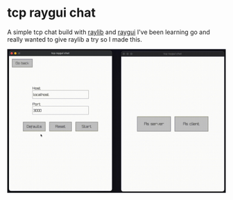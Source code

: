 # tcp raygui chat

A simple tcp chat build with [raylib](https://www.raylib.com/) and [raygui](https://github.com/raysan5/raygui)
I've been learning go and really wanted to give raylib a try so I made this.

![Showcase gif](./public/showcase.gif)